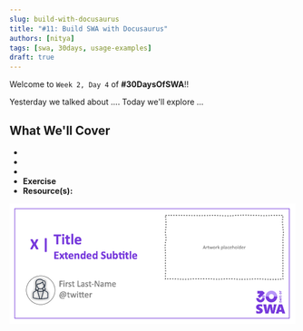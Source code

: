 ```yaml
---
slug: build-with-docusaurus
title: "#11: Build SWA with Docusaurus"
authors: [nitya]
tags: [swa, 30days, usage-examples]
draft: true 
---
```


Welcome to `Week 2, Day 4` of **#30DaysOfSWA**!! 

Yesterday we talked about .... Today we'll explore ...


## What We'll Cover
 * 
 * 
 * 
 * **Exercise** 
 * **Resource(s):** 

![](../static/img/series/banner.png)
